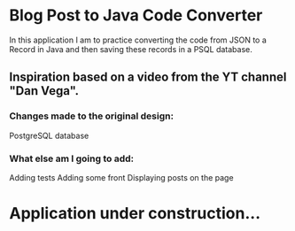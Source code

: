 # Blog Post to Java Code Converter

In this application I am to practice converting the code from JSON to a Record in Java and then saving these records in a PSQL database.

## Inspiration based on a video from the YT channel "Dan Vega".

### Changes made to the original design:
PostgreSQL database

### What else am I going to add:
Adding tests
Adding some front
Displaying posts on the page

# Application under construction...